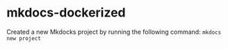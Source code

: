 # mkdocs-dockerized

Created a new Mkdocks project by running the following command:
`mkdocs new project`
